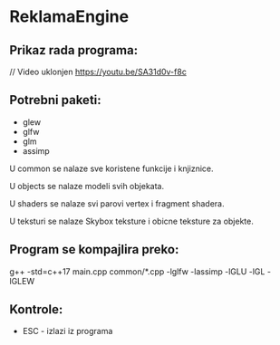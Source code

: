 # ReklamaEngine

## Prikaz rada programa:
// Video uklonjen
https://youtu.be/SA31d0v-f8c

## Potrebni paketi:
- glew
- glfw
- glm
- assimp

U common se nalaze sve koristene funkcije i knjiznice.

U objects se nalaze modeli svih objekata.

U shaders se nalaze svi parovi vertex i fragment shadera.

U teksturi se nalaze Skybox teksture i obicne teksture za objekte.

## Program se kompajlira preko:
g++ -std=c++17 main.cpp common/*.cpp -lglfw -lassimp -lGLU -lGL -lGLEW
## Kontrole:
- ESC - izlazi iz programa
